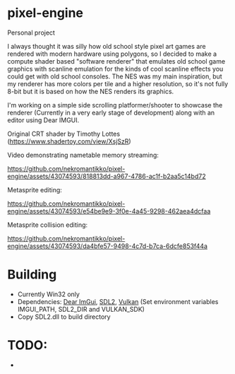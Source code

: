 # pixel-engine
Personal project

I always thought it was silly how old school style pixel art games are rendered with modern hardware using polygons, so I decided to make a compute shader based "software renderer" that emulates old school game graphics with scanline emulation for the kinds of cool scanline effects you could get with old school consoles.
The NES was my main inspiration, but my renderer has more colors per tile and a higher resolution, so it's not fully 8-bit but it is based on how the NES renders its graphics. 

I'm working on a simple side scrolling platformer/shooter to showcase the renderer (Currently in a very early stage of development) along with an editor using Dear IMGUI.

Original CRT shader by Timothy Lottes (https://www.shadertoy.com/view/XsjSzR)

Video demonstrating nametable memory streaming:


https://github.com/nekromantikko/pixel-engine/assets/43074593/818813dd-a967-4786-ac1f-b2aa5c14bd72

Metasprite editing:


https://github.com/nekromantikko/pixel-engine/assets/43074593/e54be9e9-3f0e-4a45-9298-462aea4dcfaa

Metasprite collision editing:


https://github.com/nekromantikko/pixel-engine/assets/43074593/da4bfe57-9498-4c7d-b7ca-6dcfe853f44a


# Building
- Currently Win32 only
- Dependencies: [Dear ImGui](https://github.com/ocornut/imgui), [SDL2](https://github.com/libsdl-org/SDL), [Vulkan](https://vulkan.lunarg.com/sdk/home) (Set environment variables IMGUI_PATH, SDL2_DIR and VULKAN_SDK)
- Copy SDL2.dll to build directory

# TODO:
-
